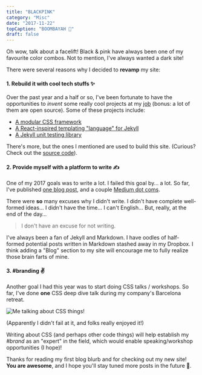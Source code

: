 ```yaml
---
title: "BLACKPINK"
category: "Misc"
date: "2017-11-22"
topCaption: "BOOMBAYAH 💅"
draft: false
---
```


Oh wow, talk about a facelift! Black & pink have always been one of my favourite color combos. Not to mention, I've always wanted a dark site!

<!-- more -->

There were several reasons why I decided to **revamp** my site:

#### 1. Rebuild it with cool tech stuffs ✨

Over the past year and a half or so, I've been fortunate to have the opportunities to _invent_ some really cool projects at my [job](https://www.helpscout.net/) (bonus: a lot of them are open source). Some of these projects include:

- [A modular CSS framework](https://developer.helpscout.com/seed/)
- [A React-inspired templating "language" for Jekyll](https://github.com/helpscout/jekyll-spark)
- [A Jekyll unit testing library](https://github.com/helpscout/jekyll-joule)

There's more, but the ones I mentioned are used to build this site. (Curious? Check out the [source code](https://github.com/itsjonq/jonquach)).

#### 2. Provide myself with a platform to write ✍️

One of my 2017 goals was to write a lot. I failed this goal by… a lot. So far, I've published [one blog post](https://www.helpscout.net/blog/style-guide/), and a couple [Medium dot coms](https://medium.com/@itsjonq).

There were **so** many excuses why I didn't write. I didn't have complete well-formed ideas… I didn't have the time… I can't English… But, really, at the end of the day…

> I don't have an excuse for not writing.

I've always been a fan of Jekyll and Markdown. I have oodles of half-formed potential posts written in Markdown stashed away in my Dropbox. I think adding a "Blog" section to my site will encourage me to fully realize those brain farts of mine.

#### 3. #branding ✌️

Another goal I had this year was to start doing CSS talks / workshops. So far, I've done **one** CSS deep dive talk during my company's Barcelona retreat.

![Me talking about CSS things!](/assets/posts/q-barcelona-retreat-css-deep-dive-2017.jpg)

(Apparently I didn't fail at it, and folks really enjoyed it!)

Writing about CSS (and perhaps other code things) will help establish my _#brand_ as an "expert" in the field, which would enable speaking/workshop opportunities (I hope)!

Thanks for reading my first blog blurb and for checking out my new site! **You are awesome**, and I hope you'll stay tuned more posts in the future 🚀.
